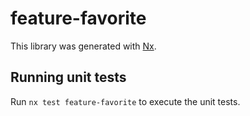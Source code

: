 # feature-favorite

This library was generated with [Nx](https://nx.dev).

## Running unit tests

Run `nx test feature-favorite` to execute the unit tests.
